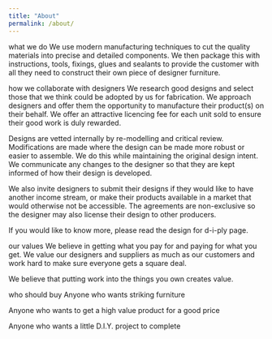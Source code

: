 ```yaml
---
title: "About"
permalink: /about/
---
```


what we do
We use modern manufacturing techniques to cut the quality materials into precise and detailed components. We then package this with instructions, tools, fixings, glues and sealants to provide the customer with all they need to construct their own piece of designer furniture. 

how we collaborate with designers
We research good designs and select those that we think could be adopted by us for fabrication. We approach designers and offer them the opportunity to manufacture their product(s) on their behalf. We offer an attractive licencing fee for each unit sold to ensure their good work is duly rewarded.

Designs are vetted internally by re-modelling and critical review. Modifications are made where the design can be made more robust or easier to assemble. We do this while maintaining the original design intent. We communicate any changes to the designer so that they are kept informed of how their design is developed.

We also invite designers to submit their designs if they would like to have another income stream, or make their products available in a market that would otherwise not be accessible. The agreements are non-exclusive so the designer may also license their design to other producers.

If you would like to know more, please read the design for d-i-ply page.

our values
We believe in getting what you pay for and paying for what you get. We value our designers and suppliers as much as our customers and work hard to make sure everyone gets a square deal.

We believe that putting work into the things you own creates value.

who should buy
Anyone who wants striking furniture

Anyone who wants to get a high value product for a good price

Anyone who wants a little D.I.Y. project to complete